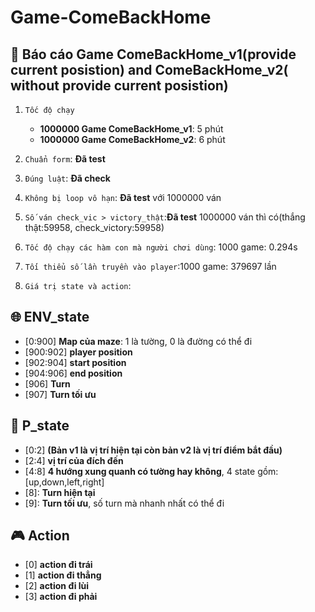 # Game-ComeBackHome
## :dart: Báo cáo Game ComeBackHome_v1(provide current posistion) and  ComeBackHome_v2( without provide current posistion)

1.   `Tốc độ chạy`
      - **1000000 Game ComeBackHome_v1**: 5 phút 
      - **1000000 Game ComeBackHome_v2**: 6 phút 

2. `Chuẩn form`: **Đã test**
3. `Đúng luật`: **Đã check**
4. `Không bị loop vô hạn`: **Đã test** với 1000000 ván
5. `Số ván check_vic > victory_thật`:**Đã test** 1000000 ván thì có(thắng thật:59958, check_victory:59958)
6. `Tốc độ chạy các hàm con mà người chơi dùng`: 1000 game: 0.294s 
7. `Tối thiểu số lần truyền vào player`:1000 game: 379697 lần 
8. `Giá trị state và action`:

## :globe_with_meridians: ENV_state
*   [0:900] **Map của maze**: 1 là tường, 0 là đường có thể đi
*   [900:902] **player position**
*   [902:904] **start position** 
*   [904:906] **end position** 
*   [906] **Turn**
*   [907] **Turn  tối ưu**


## :bust_in_silhouette: P_state
*   [0:2] **(Bản v1 là vị trí hiện tại còn bản v2 là vị trí điểm bắt đầu)**
*   [2:4] **vị trí của đích đến**
*   [4:8] **4 hướng xung quanh có tường hay không**, 4 state gồm: [up,down,left,right]
*   [8]:   **Turn hiện tại**
*   [9]:   **Turn tối ưu**, số turn mà nhanh nhất có thể đi



## :video_game: Action
* [0] **action đi trái**
* [1] **action đi thẳng**
* [2] **action đi lùi**
* [3] **action đi phải**

